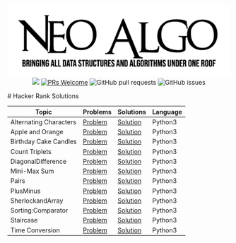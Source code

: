 <p align="center">
    <a href="../README.md"><img src="../img/neo_algo.png"><br></a>
    <img src="https://img.shields.io/github/license/tesseractcoding/neoalgo?style=flat">
    <a href="http://makeapullrequest.com" target="_blank"><img src="https://img.shields.io/badge/PRs-welcome-brightgreen.svg?style=flat" alt="PRs Welcome"></a>
    <img alt="GitHub pull requests" src="https://img.shields.io/github/issues-pr/tesseractcoding/neoalgo">
    <img alt="GitHub issues" src="https://img.shields.io/github/issues/tesseractcoding/neoalgo">
</p>
# Hacker Rank Solutions

|Topic| Problems | Solutions |Language|
|---|---|---|---|
|Alternating Characters|[Problem](https://www.hackerrank.com/challenges/alternating-characters)|[Solution](AlternatingCharacters.py)|Python3|
|Apple and Orange|[Problem](https://www.hackerrank.com/challenges/apple-and-orange)|[Solution](AppleandOrange.py)|Python3|
|Birthday Cake Candles|[Problem](https://www.hackerrank.com/challenges/birthday-cake-candles)|[Solution](BirthdayCakeCandles.py)|Python3|
|Count Triplets|[Problem](https://www.hackerrank.com/challenges/count-triplets-1)|[Solution](CountTriplets.py)|Python3|
|DiagonalDifference|[Problem](https://www.hackerrank.com/challenges/diagonal-difference)|[Solution](DiagonalDifference.py)|Python3|
|Mini-Max Sum|[Problem](https://www.hackerrank.com/challenges/mini-max-sum)|[Solution](Mini-MaxSum.py)|Python3|
|Pairs|[Problem](https://www.hackerrank.com/challenges/pairs)|[Solution](Pairs.py)|Python3|
|PlusMinus|[Problem](https://www.hackerrank.com/challenges/plus-minus/problem)|[Solution](PlusMinus.py)|Python3|
|SherlockandArray|[Problem](https://www.hackerrank.com/challenges/sherlock-and-array)|[Solution](SherlockandArray.py)|Python3|
|Sorting:Comparator|[Problem](https://www.hackerrank.com/challenges/ctci-comparator-sorting)|[Solution](Sorting:Comparator.py)|Python3|
|Staircase|[Problem](https://www.hackerrank.com/challenges/staircase)|[Solution](Staircase.py)|Python3|
|Time Conversion|[Problem](https://www.hackerrank.com/challenges/time-conversion)|[Solution](TimeConversion.py)|Python3|


